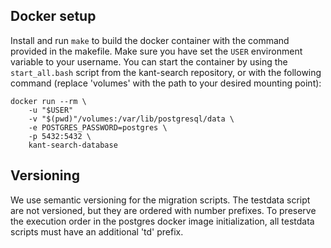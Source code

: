 ## Docker setup

Install and run `make` to build the docker container with the command provided in the makefile. Make sure you have set the `USER` environment variable to your username. You can start the container by using the `start_all.bash` script from the kant-search repository, or with the following command (replace 'volumes' with the path to your desired mounting point):

```
docker run --rm \
    -u "$USER"
    -v "$(pwd)"/volumes:/var/lib/postgresql/data \
    -e POSTGRES_PASSWORD=postgres \
    -p 5432:5432 \
    kant-search-database
```

## Versioning

We use semantic versioning for the migration scripts. The testdata script are not versioned, but they are ordered with number prefixes. To preserve the execution order in the postgres docker image initialization, all testdata scripts must have an additional 'td' prefix.
